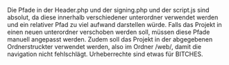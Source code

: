 Die Pfade in der Header.php und der signing.php und der script.js sind absolut, 
da diese innerhalb verschiedener unterordner verwendet werden 
und ein relativer Pfad zu viel aufwand darstellen würde. 
Falls das Projekt in einen neuen unterordner verschoben werden soll, 
müssen diese Pfade manuell angepasst werden. Zudem soll das Projekt 
in der abgegebenen Ordnerstruckter verwendet werden, also im Ordner 
/web/, damit die navigation nicht fehlschlägt.
Urheberrechte sind etwas für BITCHES.